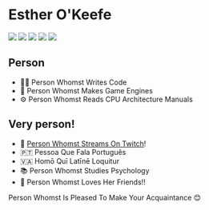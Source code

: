 # Esther O'Keefe

![](https://img.shields.io/badge/-Ada/SPARK-02f88c)
![](https://img.shields.io/badge/-D-ba595e) 
![](https://img.shields.io/badge/-C%2B%2B-f34b7d)
![](https://img.shields.io/badge/-C-555555)
![](https://img.shields.io/badge/-Vulkan-AA2222)

## Person

 * 🙋‍♀️ Person Whomst Writes Code
 * 👾 Person Whomst Makes Game Engines
 * ⚙️ Person Whomst Reads CPU Architecture Manuals
 
## Very person!

 * 🎥 [Person Whomst Streams On Twitch](https://twitch.tv/esthermations)!
 * 🇵🇹 Pessoa Que Fala Português
 * 🇻🇦 Homō Quī Latīnē Loquitur
 * 📚 Person Whomst Studies Psychology
 * 💝 Person Whomst Loves Her Friends!!
 
Person Whomst Is Pleased To Make Your Acquaintance 😊
